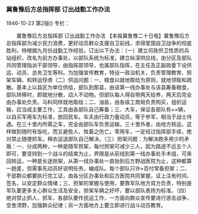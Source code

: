 ### 冀鲁豫后方总指挥部  订出战勤工作办法

1946-10-23
第2版()
专栏：

　　冀鲁豫后方总指挥部
    订出战勤工作办法
    【本报冀鲁豫二十日电】冀鲁豫后方总指挥部为减少民力浪费，更好动员群众支援自卫前线，求得爱国自卫战争的彻底胜利，特根据九月份战勤工作经验，订出以下办法：（一）建立司政供卫性质的兵站组织，改名为前方办事处，以部队系统为标准，建立纵深供应线，由分区及部队共同管理指派干部领导，由指挥部领导，也属部队指挥，在主任及正副政委下设供运、动员、总务卫生等科。为加强宣传教育，特设一政治机关，负责管理教育、担架车辆、和转运俘虏（二）供运问题：一、粮食以就地取给为原则，就地领取和疏散。基本上以县区为单位供给，部队到那县，由该第一线办事处与该县筹备粮食，部队转移时，即就地分散，动人不动物。但部队每人得自带两天给养，两天后完全由办事处负责。马料同样就地取给；二、油盐，由各级工商局负责购买，组织运输，应当成主要工作，工具由各部队自己筹备；三、大车，保证各部队有××辆，以自买军用车为标准，放回民车。车夫由行政力量动员，等于参军，相当于战士待遇。在三十里内所需之车，完全由部队车负责运输，三十里外者，由地方转运，这样做到随时有饭吃，而又避免人、牲畜之伤亡。零用车，一定经过指挥部手续，绝对禁止随便抓车。棉衣运送部队自己解决。（三）担架问题：为解决跑多用少的矛盾：一、分成两种，一种是随军担架，每付担架可减少三人，因为路途不远五个人即可，要坚持到一个战斗的结束为止，界限是从前线到第一线办事处手术组，可来回转运，一种是长途担架，从第一线办事处一直抬到后方野战医院为止，这种都算一趟差，但需事先动员好说明任务，编成队。每个部队只许×百付常备担架；二、干部群众都要执行完工证，由各分区办事处和后方医院共同掌握，证上注有时间、签名，以安定群众情绪；三、担架的掌握与使用，要靠军队地方双方负责，特别是军队要更多关心群众生活及安全，担架车辆之好坏，要以部队表扬为标准。（四）绝对禁止抓人，抓车，各部队要作民运工作，一方面向群众宣传要进行游击战争，空舍清野，加强群众纪律；另一方面地方上要立即进行战斗动员教育。
